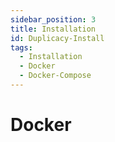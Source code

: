 ```yaml
---
sidebar_position: 3
title: Installation
id: Duplicacy-Install
tags:
  - Installation
  - Docker
  - Docker-Compose
---
```


# Docker
